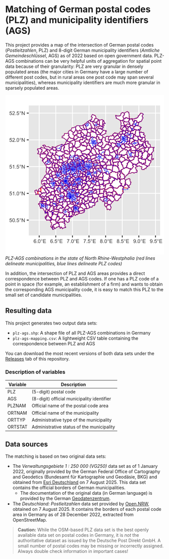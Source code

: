 # Matching of German postal codes (PLZ) and municipality identifiers (AGS)

This project provides a map of the intersection of German postal codes (*Postleitzahlen*, PLZ) and 8-digit German municipality identifiers (*Amtliche Gemeindeschlüssel*, AGS) as of 2022 based on open government data. PLZ-AGS combinations can be very helpful units of aggregation for spatial point data because of their granularity: PLZ are very granular in densely populated areas (the major cities in Germany have a large number of different post codes, but in rural areas one post code may span several municipalities), whereas municipality identifiers are much more granular in sparsely populated areas.

![Example of the intersection of PLZ and AGS areas for the German state of North Rhine-Westphalia (NRW)](output/figures/plz-ags-map_NRW.png)
*PLZ-AGS combinations in the state of North Rhine-Westphalia (red lines delineate municipalities, blue lines delineate PLZ codes)*

In addition, the intersection of PLZ and AGS areas provides a direct correspondence between PLZ and AGS codes. If one has a PLZ code of a point in space (for example, an establishment of a firm) and wants to obtain the corresponding AGS municipality code, it is easy to match this PLZ to the small set of candidate municipalities.

## Resulting data

This project generates two output data sets:

- `plz-ags.shp`: A shape file of all PLZ-AGS combinations in Germany
- `plz-ags-mapping.csv`: A lightweight CSV table containing the correspondence between PLZ and AGS

You can download the most recent versions of both data sets under the [Releases](https://github.com/joschakrug/plz-ags-matching/releases) tab of this repository.

### Description of variables

|Variable|Description|
|---|---|
|PLZ|(5-digit) postal code|
|AGS|(8-digit) official municipality identifier|
|PLZNAM|Official name of the postal code area|
|ORTNAM|Official name of the municipality|
|ORTTYP|Administrative type of the municipality|
|ORTSTAT|Administrative status of the municipality|

## Data sources

The matching is based on two original data sets:

- The *Verwaltungsgebiete 1 : 250 000 (VG250)* data set as of 1 January 2022, originally provided by the German Federal Office of Cartography and Geodetics (Bundesamt für Kartographie und Geodäsie, BKG) and obtained from [Esri Deutschland](https://opendata-esridech.hub.arcgis.com/datasets/esri-de-content::gemeindegrenzen-2022/about) on 7 August 2025. This data set contains the official borders of German municipalities.
  - The documentation of the original data (in German language) is provided by the German [Geodatenzentrum](https://sg.geodatenzentrum.de/web_public/gdz/dokumentation/deu/vg250_01-01.pdf).
- The *Deutschland: Postleitzahlen* data set provided by [Open.NRW](https://open.nrw/dataset/deutschland-postleitzahlen-ne), obtained on 7 August 2025. It contains the borders of each postal code area in Germany as of 28 December 2022, extracted from OpenStreetMap.

> **Caution:** While the OSM-based PLZ data set is the best openly available data set on postal codes in Germany, it is *not* the authoritative dataset as issued by the Deutsche Post Direkt GmbH. A small number of postal codes may be missing or incorrectly assigned. Always double check information in important cases!
